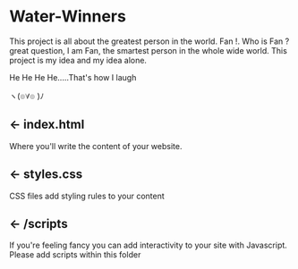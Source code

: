 # Water-Winners

This project is all about the greatest person in the world. Fan !. Who is Fan ? great question, I am Fan, the smartest person in the whole wide world. This project is my idea and my idea alone. 

He He He He.....That's how I laugh

ヽ(๏∀๏ )ﾉ

## ← index.html

Where you'll write the content of your website. 

## ← styles.css

CSS files add styling rules to your content

## ← /scripts

If you're feeling fancy you can add interactivity to your site with Javascript. Please add scripts within this folder

